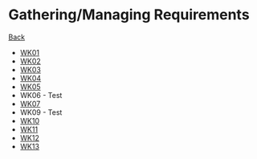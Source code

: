 # Gathering/Managing Requirements

[Back](../tss.md)

- [WK01](./wk01/wk01/wk01.md)
- [WK02](./wk02/wk02/wk02.md)
- [WK03](./wk03/wk03/wk03.md)
- [WK04](./wk04/wk04/wk04.md)
- [WK05](./wk05/wk05/wk05.md)
- WK06 - Test
- [WK07](./wk07/wk07.md)
- WK09 - Test
- [WK10](./wk10/wk10.md)
- [WK11](./wk11/wk11.md)
- [WK12](./wk12/wk12.md)
- [WK13](./wk13/wk13.md)
